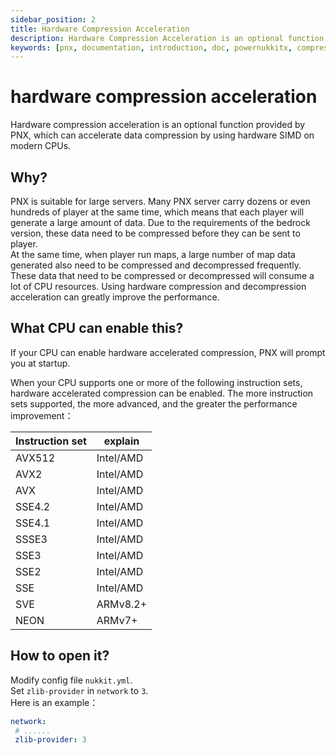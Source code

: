 ```yaml
---
sidebar_position: 2
title: Hardware Compression Acceleration
description: Hardware Compression Acceleration is an optional function provided by PNX, which can accelerate data compression by using hardware SIMD on modern CPUs.
keywords: [pnx, documentation, introduction, doc, powernukkitx, compression, acceleration, hardware, simd, cpu, instruction set, avx512, avx2, avx, sse4.2, sse4.1, ssse3, sse3, sse2, sse, sve, neon]
---
```


# hardware compression acceleration

Hardware compression acceleration is an optional function provided by PNX, which can accelerate data compression by using hardware SIMD on modern CPUs.

## Why?

PNX is suitable for large servers. Many PNX server carry dozens or even hundreds of player at the same time, which means that each player will generate a large amount of data. Due to the requirements of the bedrock version, these data need to be compressed before they can be sent to player.  
At the same time, when player run maps, a large number of map data generated also need to be compressed and decompressed frequently.  
These data that need to be compressed or decompressed will consume a lot of CPU resources. Using hardware compression and decompression acceleration can greatly improve the performance.

## What CPU can enable this?

If your CPU can enable hardware accelerated compression, PNX will prompt you at startup.

When your CPU supports one or more of the following instruction sets, hardware accelerated compression can be enabled. The more instruction sets supported, the more advanced, and the greater the performance improvement：

| Instruction set | explain   |
|-----------------|-----------|
| AVX512          | Intel/AMD |
| AVX2            | Intel/AMD |
| AVX             | Intel/AMD |
| SSE4.2          | Intel/AMD |
| SSE4.1          | Intel/AMD |
| SSSE3           | Intel/AMD |
| SSE3            | Intel/AMD |
| SSE2            | Intel/AMD |
| SSE             | Intel/AMD |
| SVE             | ARMv8.2+  |
| NEON            | ARMv7+    |

## How to open it?

Modify config file `nukkit.yml`.  
Set `zlib-provider` in `network` to `3`.  
Here is an example：  

```yaml
network:
 # ......
 zlib-provider: 3 
```